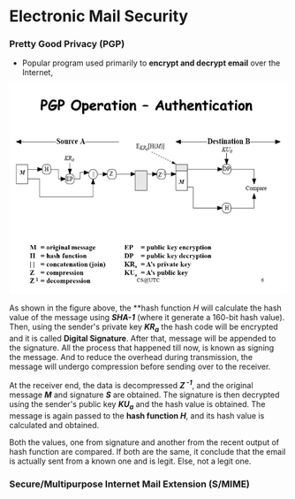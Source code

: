 # Electronic Mail Security

### Pretty Good Privacy (PGP)

+ Popular program used primarily to **encrypt and decrypt email** over the Internet, 

![](./img/lecture5-pgp-authentication.jpg)

As shown in the figure above, the **hash function *H* will calculate the hash value of the message using ***SHA-1*** (where it generate a 160-bit hash value). Then, using the sender's private key ***KR<sub>a</sub>*** the hash code will be encrypted and it is called **Digital Signature**. After that, message will be appended to the signature. All the process that happened till now, is known as signing the message. And to reduce the overhead during transmission, the message will undergo compression before sending over to the receiver.

At the receiver end, the data is decompressed ***Z<sup> -1</sup>***, and the original message ***M*** and signature ***S*** are obtained. The signature is then decrypted using the sender's public key ***KU<sub>a</sub>*** and the hash value is obtained. The message is again passed to the **hash function *H***, and its hash value is calculated and obtained.

Both the values, one from signature and another from the recent output of hash function are compared. If both are the same, it conclude that the email is actually sent from a known one and is legit. Else, not a legit one.

### Secure/Multipurpose Internet Mail Extension (S/MIME)



